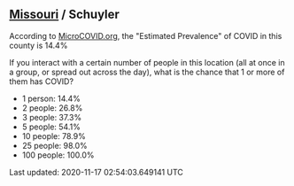 
## [Missouri](/united-states/missouri) / Schuyler

According to [MicroCOVID.org](http://microcovid.org),
the "Estimated Prevalence" of COVID in this county is 14.4%

If you interact with a certain number of people in this location
(all at once in a group, or spread out across the day), what is the chance that
1 or more of them has COVID?

- 1 person: 14.4%
- 2 people: 26.8%
- 3 people: 37.3%
- 5 people: 54.1%
- 10 people: 78.9%
- 25 people: 98.0%
- 100 people: 100.0%

Last updated: 2020-11-17 02:54:03.649141 UTC
